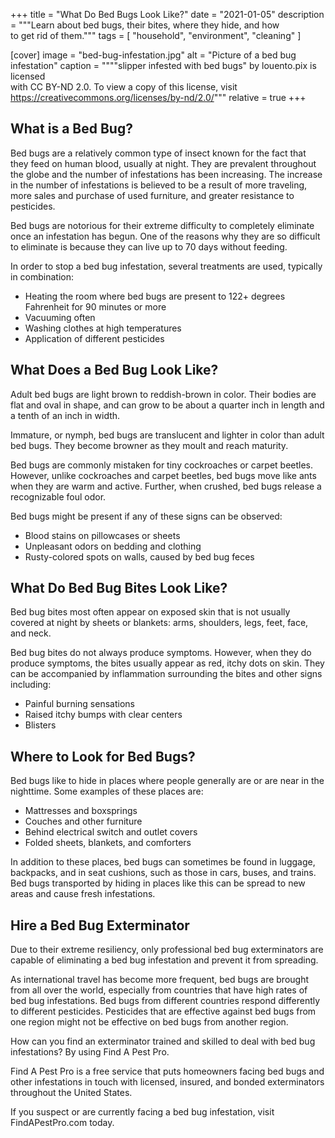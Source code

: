 +++
title = "What Do Bed Bugs Look Like?"
date = "2021-01-05"
description = """Learn about bed bugs, their bites, where they hide, and how \
  to get rid of them."""
tags = [
  "household",
  "environment",
  "cleaning"
]

[cover]
image = "bed-bug-infestation.jpg"
alt = "Picture of a bed bug infestation"
caption = """\"slipper infested with bed bugs\" by louento.pix is licensed \
  with CC BY-ND 2.0. To view a copy of this license, visit \
  https://creativecommons.org/licenses/by-nd/2.0/"""
relative = true
+++

## What is a Bed Bug?

Bed bugs are a relatively common type of insect known for the fact that they
feed on human blood, usually at night. They are prevalent throughout the globe
and the number of infestations has been increasing. The increase in the number
of infestations is believed to be a result of more traveling, more sales and
purchase of used furniture, and greater resistance to pesticides.

Bed bugs are notorious for their extreme difficulty to completely eliminate
once an infestation has begun. One of the reasons why they are so difficult to
eliminate is because they can live up to 70 days without feeding.

In order to stop a bed bug infestation, several treatments are used, typically
in combination:

- Heating the room where bed bugs are present to 122+ degrees Fahrenheit for
  90 minutes or more
- Vacuuming often
- Washing clothes at high temperatures
- Application of different pesticides

## What Does a Bed Bug Look Like?

Adult bed bugs are light brown to reddish-brown in color. Their bodies are
flat and oval in shape, and can grow to be about a quarter inch in length and
a tenth of an inch in width.

Immature, or nymph, bed bugs are translucent and lighter in color than adult
bed bugs. They become browner as they moult and reach maturity.

Bed bugs are commonly mistaken for tiny cockroaches or carpet beetles.
However, unlike cockroaches and carpet beetles, bed bugs move like ants when
they are warm and active. Further, when crushed, bed bugs release a
recognizable foul odor.

Bed bugs might be present if any of these signs can be observed:

- Blood stains on pillowcases or sheets
- Unpleasant odors on bedding and clothing
- Rusty-colored spots on walls, caused by bed bug feces

## What Do Bed Bug Bites Look Like?

Bed bug bites most often appear on exposed skin that is not usually covered at
night by sheets or blankets: arms, shoulders, legs, feet, face, and neck.

Bed bug bites do not always produce symptoms. However, when they do produce
symptoms, the bites usually appear as red, itchy dots on skin. They can be
accompanied by inflammation surrounding the bites and other signs including:

- Painful burning sensations
- Raised itchy bumps with clear centers
- Blisters

## Where to Look for Bed Bugs?

Bed bugs like to hide in places where people generally are or are near in the
nighttime. Some examples of these places are:

- Mattresses and boxsprings
- Couches and other furniture
- Behind electrical switch and outlet covers
- Folded sheets, blankets, and comforters

In addition to these places, bed bugs can sometimes be found in luggage,
backpacks, and in seat cushions, such as those in cars, buses, and trains. Bed
bugs transported by hiding in places like this can be spread to new areas and
cause fresh infestations.

## Hire a Bed Bug Exterminator

Due to their extreme resiliency, only professional bed bug exterminators are
capable of eliminating a bed bug infestation and prevent it from spreading.

As international travel has become more frequent, bed bugs are brought from
all over the world, especially from countries that have high rates of bed bug
infestations. Bed bugs from different countries respond differently to
different pesticides. Pesticides that are effective against bed bugs from one
region might not be effective on bed bugs from another region.

How can you find an exterminator trained and skilled to deal with bed bug
infestations? By using Find A Pest Pro.

Find A Pest Pro is a free service that puts homeowners facing bed bugs and
other infestations in touch with licensed, insured, and bonded exterminators
throughout the United States.

If you suspect or are currently facing a bed bug infestation, visit
FindAPestPro.com today.
